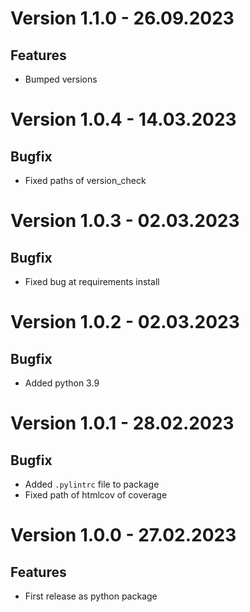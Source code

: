 # Version 1.1.0 - 26.09.2023

## Features

- Bumped versions

# Version 1.0.4 - 14.03.2023

## Bugfix

- Fixed paths of version_check

# Version 1.0.3 - 02.03.2023

## Bugfix

- Fixed bug at requirements install

# Version 1.0.2 - 02.03.2023

## Bugfix

- Added python 3.9

# Version 1.0.1 - 28.02.2023

## Bugfix

- Added ``.pylintrc`` file to package
- Fixed path of htmlcov of coverage

# Version 1.0.0 - 27.02.2023

## Features

- First release as python package
